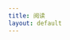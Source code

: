 ```yaml
---
title: 阅读
layout: default
---
```


<div id="douban">
	<!--
		<div id="bookreading" class="douban-list"></div>
		<div id="bookread" class="douban-list"></div>
		<div id="bookwish" class="douban-list"></div>
	-->
</div>

<script type="text/javascript" src="/assets/dist/js/douban.api.min.js"></script>
<script type="text/javascript">
  var dbapi = new DoubanApi();
  window.onload = book;
  function book(){
    dbapi.show();
  }
</script>
